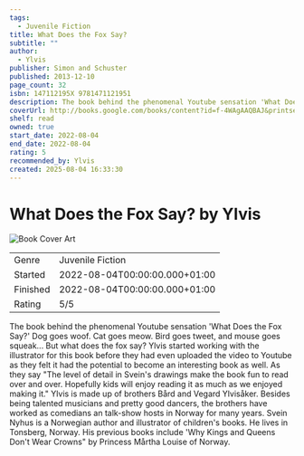 ```yaml
---
tags:
  - Juvenile Fiction
title: What Does the Fox Say?
subtitle: ""
author:
  - Ylvis
publisher: Simon and Schuster
published: 2013-12-10
page_count: 32
isbn: 147112195X 9781471121951
description: The book behind the phenomenal Youtube sensation 'What Does the Fox Say?' Dog goes woof. Cat goes meow. Bird goes tweet, and mouse goes squeak... But what does the fox say? Ylvis started working with the illustrator for this book before they had even uploaded the video to Youtube as they felt it had the potential to become an interesting book as well. As they say &ldquo;The level of detail in Svein's drawings make the book fun to read over and over. Hopefully kids will enjoy reading it as much as we enjoyed making it.&rdquo; Ylvis is made up of brothers Bård and Vegard Ylvisåker. Besides being talented musicians and pretty good dancers, the brothers have worked as comedians an talk-show hosts in Norway for many years. Svein Nyhus is a Norwegian author and illustrator of children's books. He lives in Tonsberg, Norway. His previous books include 'Why Kings and Queens Don't Wear Crowns' by Princess Mårtha Louise of Norway.
coverUrl: http://books.google.com/books/content?id=f-4WAgAAQBAJ&printsec=frontcover&img=1&zoom=1&source=gbs_api
shelf: read
owned: true
start_date: 2022-08-04
end_date: 2022-08-04
rating: 5
recommended_by: Ylvis
created: 2025-08-04 16:33:30
---
```


# What Does the Fox Say? by Ylvis

![Book Cover Art](http://books.google.com/books/content?id=f-4WAgAAQBAJ&printsec=frontcover&img=1&zoom=1&source=gbs_api)



|||
| --- | --- |
| Genre | Juvenile Fiction |
| Started | 2022-08-04T00:00:00.000+01:00 |
| Finished | 2022-08-04T00:00:00.000+01:00 |
| Rating | 5/5 |

The book behind the phenomenal Youtube sensation 'What Does the Fox Say?' Dog goes woof. Cat goes meow. Bird goes tweet, and mouse goes squeak... But what does the fox say? Ylvis started working with the illustrator for this book before they had even uploaded the video to Youtube as they felt it had the potential to become an interesting book as well. As they say "The level of detail in Svein's drawings make the book fun to read over and over. Hopefully kids will enjoy reading it as much as we enjoyed making it." Ylvis is made up of brothers Bård and Vegard Ylvisåker. Besides being talented musicians and pretty good dancers, the brothers have worked as comedians an talk-show hosts in Norway for many years. Svein Nyhus is a Norwegian author and illustrator of children's books. He lives in Tonsberg, Norway. His previous books include 'Why Kings and Queens Don't Wear Crowns" by Princess Mårtha Louise of Norway.